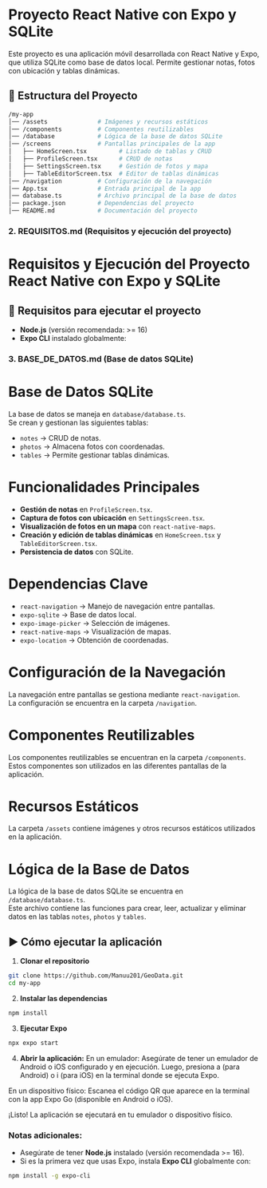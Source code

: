 # Proyecto React Native con Expo y SQLite

Este proyecto es una aplicación móvil desarrollada con React Native y Expo, que utiliza SQLite como base de datos local. Permite gestionar notas, fotos con ubicación y tablas dinámicas.

## 📁 Estructura del Proyecto

```bash
/my-app
│── /assets              # Imágenes y recursos estáticos
│── /components          # Componentes reutilizables
│── /database            # Lógica de la base de datos SQLite
│── /screens             # Pantallas principales de la app
│   ├── HomeScreen.tsx         # Listado de tablas y CRUD
│   ├── ProfileScreen.tsx      # CRUD de notas
│   ├── SettingsScreen.tsx     # Gestión de fotos y mapa
│   ├── TableEditorScreen.tsx  # Editor de tablas dinámicas
│── /navigation          # Configuración de la navegación
│── App.tsx              # Entrada principal de la app
│── database.ts          # Archivo principal de la base de datos
│── package.json         # Dependencias del proyecto
│── README.md            # Documentación del proyecto
```

### 2. **REQUISITOS.md** (Requisitos y ejecución del proyecto)

# Requisitos y Ejecución del Proyecto React Native con Expo y SQLite

## 🚀 Requisitos para ejecutar el proyecto

- **Node.js** (versión recomendada: >= 16)
- **Expo CLI** instalado globalmente:

### 3. **BASE_DE_DATOS.md** (Base de datos SQLite)

# Base de Datos SQLite

La base de datos se maneja en `database/database.ts`.  
Se crean y gestionan las siguientes tablas:

- `notes` → CRUD de notas.
- `photos` → Almacena fotos con coordenadas.
- `tables` → Permite gestionar tablas dinámicas.

# Funcionalidades Principales

- **Gestión de notas** en `ProfileScreen.tsx`.
- **Captura de fotos con ubicación** en `SettingsScreen.tsx`.
- **Visualización de fotos en un mapa** con `react-native-maps`.
- **Creación y edición de tablas dinámicas** en `HomeScreen.tsx` y `TableEditorScreen.tsx`.
- **Persistencia de datos** con SQLite.

# Dependencias Clave

- `react-navigation` → Manejo de navegación entre pantallas.
- `expo-sqlite` → Base de datos local.
- `expo-image-picker` → Selección de imágenes.
- `react-native-maps` → Visualización de mapas.
- `expo-location` → Obtención de coordenadas.

# Configuración de la Navegación

La navegación entre pantallas se gestiona mediante `react-navigation`.  
La configuración se encuentra en la carpeta `/navigation`.

# Componentes Reutilizables

Los componentes reutilizables se encuentran en la carpeta `/components`.  
Estos componentes son utilizados en las diferentes pantallas de la aplicación.


# Recursos Estáticos

La carpeta `/assets` contiene imágenes y otros recursos estáticos utilizados en la aplicación.

# Lógica de la Base de Datos

La lógica de la base de datos SQLite se encuentra en `/database/database.ts`.  
Este archivo contiene las funciones para crear, leer, actualizar y eliminar datos en las tablas `notes`, `photos` y `tables`.

## ▶️ Cómo ejecutar la aplicación

1. **Clonar el repositorio**

```sh
git clone https://github.com/Manuu201/GeoData.git
cd my-app
```
2. **Instalar las dependencias**
```sh
npm install
```
3. **Ejecutar Expo**
```sh
npx expo start
```
4. **Abrir la aplicación:**
En un emulador: Asegúrate de tener un emulador de Android o iOS configurado y en ejecución. Luego, presiona a (para Android) o i (para iOS) en la terminal donde se ejecuta Expo.


En un dispositivo físico: Escanea el código QR que aparece en la terminal con la app Expo Go (disponible en Android o iOS).


¡Listo! La aplicación se ejecutará en tu emulador o dispositivo físico.


### Notas adicionales:
- Asegúrate de tener **Node.js** instalado (versión recomendada >= 16).
- Si es la primera vez que usas Expo, instala **Expo CLI** globalmente con:
```sh
npm install -g expo-cli
```